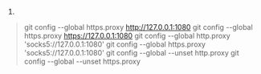 1. 
> git config --global https.proxy http://127.0.0.1:1080
> git config --global https.proxy https://127.0.0.1:1080
> git config --global http.proxy 'socks5://127.0.0.1:1080'
> git config --global https.proxy 'socks5://127.0.0.1:1080'
> git config --global --unset http.proxy
> git config --global --unset https.proxy 
